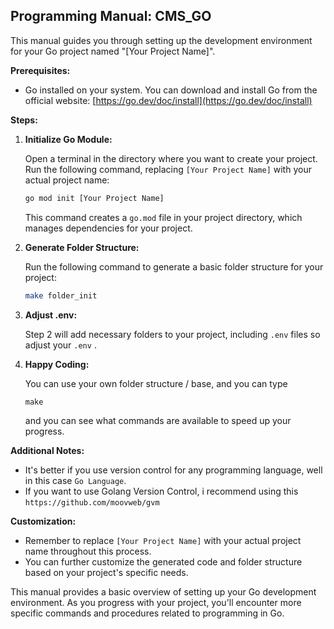 ## Programming Manual: CMS_GO

This manual guides you through setting up the development environment for your Go project named "[Your Project Name]".

**Prerequisites:**

* Go installed on your system. You can download and install Go from the official website: [https://go.dev/doc/install](https://go.dev/doc/install)

**Steps:**

1. **Initialize Go Module:**

   Open a terminal in the directory where you want to create your project. Run the following command, replacing `[Your Project Name]` with your actual project name:

   ```bash
   go mod init [Your Project Name]
   ```

   This command creates a `go.mod` file in your project directory, which manages dependencies for your project.

2. **Generate Folder Structure:**

   Run the following command to generate a basic folder structure for your project:

   ```bash
   make folder_init
   ```

3. **Adjust .env:**

   Step 2 will add necessary folders to your project, including `.env` files so adjust your `.env` .

4. **Happy Coding:**

   You can use your own folder structure / base, and you can type 
   ```
   make
   ``` 
   and you can see what commands are available to speed up your progress.

**Additional Notes:**

* It's better if you use version control for any programming language, well in this case `Go Language`.
* If you want to use Golang Version Control, i recommend using this `https://github.com/moovweb/gvm`

**Customization:**

* Remember to replace `[Your Project Name]` with your actual project name throughout this process.
* You can further customize the generated code and folder structure based on your project's specific needs.

This manual provides a basic overview of setting up your Go development environment. As you progress with your project, you'll encounter more specific commands and procedures related to programming in Go.
